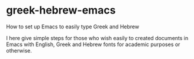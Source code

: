 # greek-hebrew-emacs
How to set up Emacs to easily type Greek and Hebrew

I here give simple steps for those who wish easily to created documents in Emacs with English, Greek and Hebrew fonts for academic purposes or otherwise. 
